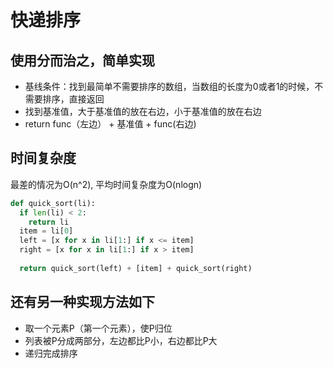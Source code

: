 # 快递排序
## 使用分而治之，简单实现
* 基线条件：找到最简单不需要排序的数组，当数组的长度为0或者1的时候，不需要排序，直接返回
* 找到基准值，大于基准值的放在右边，小于基准值的放在右边
* return func（左边） + 基准值 + func(右边)

## 时间复杂度
最差的情况为O(n^2), 平均时间复杂度为O(nlogn)

```python
def quick_sort(li):
  if len(li) < 2:
    return li
  item = li[0]
  left = [x for x in li[1:] if x <= item]
  right = [x for x in li[1:] if x > item]
  
  return quick_sort(left) + [item] + quick_sort(right)
```

## 还有另一种实现方法如下
* 取一个元素P（第一个元素），使P归位
* 列表被P分成两部分，左边都比P小，右边都比P大
* 递归完成排序
